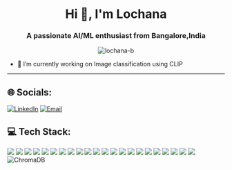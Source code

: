 <h1 align="center">Hi 👋, I'm Lochana</h1>
<h3 align="center">A passionate AI/ML enthusiast from Bangalore,India</h3>

<p align="center">
  <img src="https://komarev.com/ghpvc/?username=lochana-b&label=Profile%20views&color=0e75b6&style=flat" alt="lochana-b" />
</p>

- 🔭 I’m currently working on Image classification using CLIP 

---

## 🌐 Socials:

[![LinkedIn](https://img.shields.io/badge/LinkedIn-%230077B5.svg?&style=for-the-badge&logo=linkedin&logoColor=white)](https://www.linkedin.com/in/lochana-balivada/)
[![Email](https://img.shields.io/badge/Email-D14836?style=for-the-badge&logo=gmail&logoColor=white)](mailto:lochana22bcs59@iiitkottayam.ac.in)


## 💻 Tech Stack:

<p align="left">
  <img src="https://img.shields.io/badge/Python-3776AB.svg?style=for-the-badge&logo=python&logoColor=white"/>
  <img src="https://img.shields.io/badge/c-%2300599C.svg?style=for-the-badge&logo=c&logoColor=white"/>
  <img src="https://img.shields.io/badge/c++-%2300599C.svg?style=for-the-badge&logo=c%2B%2B&logoColor=white"/>
  <img src="https://img.shields.io/badge/Java-%23ED8B00.svg?style=for-the-badge&logo=java&logoColor=white"/>
  <img src="https://img.shields.io/badge/TensorFlow-FF6F00?style=for-the-badge&logo=tensorflow&logoColor=white" />
  <img src="https://img.shields.io/badge/CSS3-%231572B6.svg?style=for-the-badge&logo=css3&logoColor=white"/>
  <img src="https://img.shields.io/badge/JavaScript-F7DF1E.svg?style=for-the-badge&logo=javascript&logoColor=black"/>
  <img src="https://img.shields.io/badge/HTML5-E34F26.svg?style=for-the-badge&logo=html5&logoColor=white"/>
  <img src="https://img.shields.io/badge/R-276DC3.svg?style=for-the-badge&logo=r&logoColor=white"/>
  <img src="https://img.shields.io/badge/OpenCV-5C3EE8.svg?style=for-the-badge&logo=opencv&logoColor=white"/>
  <img src="https://img.shields.io/badge/MySQL-005C84?style=for-the-badge&logo=mysql&logoColor=white"/>
  <img src="https://img.shields.io/badge/Keras-D00000.svg?style=for-the-badge&logo=keras&logoColor=white"/>
  <img src="https://img.shields.io/badge/Matplotlib-11557C.svg?style=for-the-badge&logo=matplotlib&logoColor=white"/>
  <img src="https://img.shields.io/badge/NumPy-013243.svg?style=for-the-badge&logo=numpy&logoColor=white"/>
  <img src="https://img.shields.io/badge/Pandas-150458.svg?style=for-the-badge&logo=pandas&logoColor=white"/>
  <img src="https://img.shields.io/badge/PyTorch-EE4C2C.svg?style=for-the-badge&logo=pytorch&logoColor=white"/>
  <img src="https://img.shields.io/badge/scikit--learn-F7931E.svg?style=for-the-badge&logo=scikit-learn&logoColor=white"/>
  <img src="https://img.shields.io/badge/Git-F05032.svg?style=for-the-badge&logo=git&logoColor=white"/>
  <img src="https://img.shields.io/badge/Docker-2496ED.svg?style=for-the-badge&logo=docker&logoColor=white"/>
  <img src="https://img.shields.io/badge/MongoDB-47A248.svg?style=for-the-badge&logo=mongodb&logoColor=white"/>
  <img src="https://img.shields.io/badge/HuggingFace-FFD21F?style=for-the-badge&logo=huggingface&logoColor=black"/>
  <img src="https://img.shields.io/badge/LangChain-3A8FFF?style=for-the-badge&logo=python&logoColor=white"/>
  <img src="https://img.shields.io/badge/ChromaDB-9146FF?style=for-the-badge&logo=databricks&logoColor=white" alt="ChromaDB"/>
</p>


<!--
**lochana-b/lochana-b** is a ✨ _special_ ✨ repository because its `README.md` (this file) appears on your GitHub profile.

Here are some ideas to get you started:

- 🔭 I’m currently working on ...
- 🌱 I’m currently learning ...
- 👯 I’m looking to collaborate on ...
- 🤔 I’m looking for help with ...
- 💬 Ask me about ...
- 📫 How to reach me: ...
- 😄 Pronouns: ...
- ⚡ Fun fact: ...
-->
